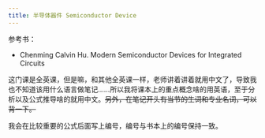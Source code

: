 ```yaml
---
title: 半导体器件 Semiconductor Device
---
```


<!--more-->



参考书：

* Chenming Calvin Hu. Modern Semiconductor Devices for Integrated Circuits



这门课是全英课，但是嘛，和其他全英课一样，老师讲着讲着就用中文了，导致我也不知道该用什么语言做笔记……所以我将课本上的重点概念啥的用英语，至于分析以及公式推导啥的就用中文。~~另外，在笔记开头有当节的生词和专业名词，可以背一下。~~

我会在比较重要的公式后面写上编号，编号与书本上的编号保持一致。
